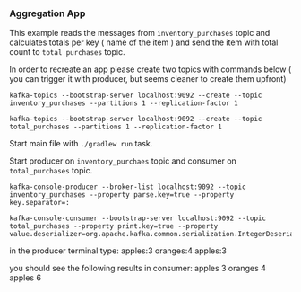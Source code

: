 ### Aggregation App

This example reads the messages from `inventory_purchases` topic and calculates totals per key ( name of the item ) and send the item with total count to `total purchases` topic.

In order to recreate an app please create two topics with commands below ( you can trigger it with producer, but seems cleaner to create them upfront)

```angular2html
kafka-topics --bootstrap-server localhost:9092 --create --topic inventory_purchases --partitions 1 --replication-factor 1

kafka-topics --bootstrap-server localhost:9092 --create --topic total_purchases --partitions 1 --replication-factor 1
```

Start main file with `./gradlew run` task.  

Start producer on `inventory_purchaes` topic and consumer on `total_purchases` topic.

```angular2html
kafka-console-producer --broker-list localhost:9092 --topic inventory_purchases --property parse.key=true --property key.separator=:

kafka-console-consumer --bootstrap-server localhost:9092 --topic total_purchases --property print.key=true --property value.deserializer=org.apache.kafka.common.serialization.IntegerDeserializer
```

in the producer terminal type:
apples:3
oranges:4
apples:3

you should see the following results in consumer:
apples  3
oranges 4
apples 6